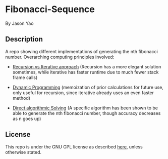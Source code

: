 # Fibonacci-Sequence
By Jason Yao

## Description
A repo showing different implementations of generating the nth fibonacci number. Overarching computing principles involved:

- [Recursion vs Iterative approach](naive) (Recursion has a more elegant solution sometimes, while iterative has faster runtime due to much fewer stack frame calls)

- [Dynamic Programming](dynamic) (memoization of prior calculations for future use, only useful for recursion, since iterative already uses an even faster method)

- [Direct algorithmic Solving](direct) (A specific algorithm has been shown to be able to generate the nth fibonacci number, though accuracy decreases as n goes up)

## License
This repo is under the GNU GPL license as described [here](LICENSE), unless otherwise stated.
